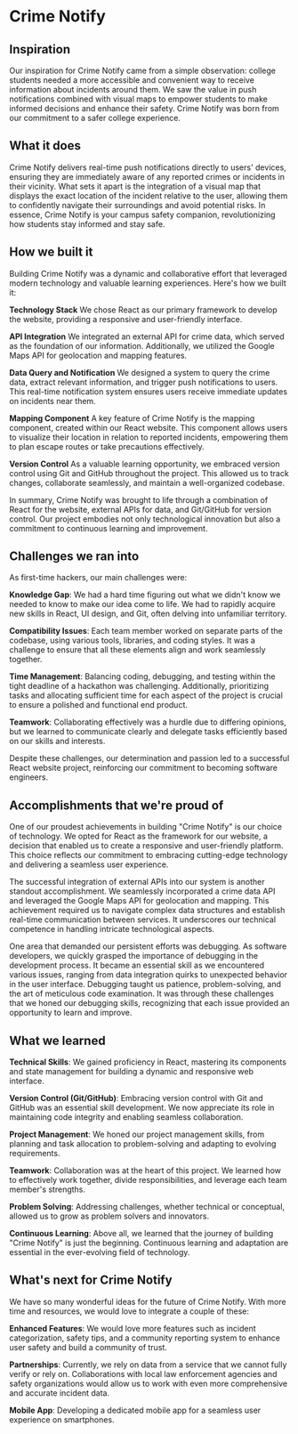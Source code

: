 # Crime Notify

## Inspiration
Our inspiration for Crime Notify came from a simple observation: college students needed a more accessible and convenient way to receive information about incidents around them. We saw the value in push notifications combined with visual maps to empower students to make informed decisions and enhance their safety. Crime Notify was born from our commitment to a safer college experience.

## What it does
Crime Notify delivers real-time push notifications directly to users' devices, ensuring they are immediately aware of any reported crimes or incidents in their vicinity. What sets it apart is the integration of a visual map that displays the exact location of the incident relative to the user, allowing them to confidently navigate their surroundings and avoid potential risks. In essence, Crime Notify is your campus safety companion, revolutionizing how students stay informed and stay safe.

## How we built it
Building Crime Notify was a dynamic and collaborative effort that leveraged modern technology and valuable learning experiences. Here's how we built it:

**Technology Stack**
We chose React as our primary framework to develop the website, providing a responsive and user-friendly interface.

**API Integration**
We integrated an external API for crime data, which served as the foundation of our information. Additionally, we utilized the Google Maps API for geolocation and mapping features.

**Data Query and Notification**
We designed a system to query the crime data, extract relevant information, and trigger push notifications to users. This real-time notification system ensures users receive immediate updates on incidents near them.

**Mapping Component**
A key feature of Crime Notify is the mapping component, created within our React website. This component allows users to visualize their location in relation to reported incidents, empowering them to plan escape routes or take precautions effectively.

**Version Control**
As a valuable learning opportunity, we embraced version control using Git and GitHub throughout the project. This allowed us to track changes, collaborate seamlessly, and maintain a well-organized codebase.

In summary, Crime Notify was brought to life through a combination of React for the website, external APIs for data, and Git/GitHub for version control. Our project embodies not only technological innovation but also a commitment to continuous learning and improvement.

## Challenges we ran into
As first-time hackers, our main challenges were:

**Knowledge Gap**: We had a hard time figuring out what we didn't know we needed to know to make our idea come to life. We had to rapidly acquire new skills in React, UI design, and Git, often delving into unfamiliar territory.

**Compatibility Issues**: Each team member worked on separate parts of the codebase, using various tools, libraries, and coding styles. It was a challenge to ensure that all these elements align and work seamlessly together.

**Time Management**: Balancing coding, debugging, and testing within the tight deadline of a hackathon was challenging. Additionally, prioritizing tasks and allocating sufficient time for each aspect of the project is crucial to ensure a polished and functional end product.

**Teamwork**: Collaborating effectively was a hurdle due to differing opinions, but we learned to communicate clearly and delegate tasks efficiently based on our skills and interests.

Despite these challenges, our determination and passion led to a successful React website project, reinforcing our commitment to becoming software engineers.

## Accomplishments that we're proud of
One of our proudest achievements in building "Crime Notify" is our choice of technology. We opted for React as the framework for our website, a decision that enabled us to create a responsive and user-friendly platform. This choice reflects our commitment to embracing cutting-edge technology and delivering a seamless user experience.

The successful integration of external APIs into our system is another standout accomplishment. We seamlessly incorporated a crime data API and leveraged the Google Maps API for geolocation and mapping. This achievement required us to navigate complex data structures and establish real-time communication between services. It underscores our technical competence in handling intricate technological aspects.

One area that demanded our persistent efforts was debugging. As software developers, we quickly grasped the importance of debugging in the development process. It became an essential skill as we encountered various issues, ranging from data integration quirks to unexpected behavior in the user interface. Debugging taught us patience, problem-solving, and the art of meticulous code examination. It was through these challenges that we honed our debugging skills, recognizing that each issue provided an opportunity to learn and improve.

## What we learned
**Technical Skills**: We gained proficiency in React, mastering its components and state management for building a dynamic and responsive web interface.

**Version Control (Git/GitHub)**: Embracing version control with Git and GitHub was an essential skill development. We now appreciate its role in maintaining code integrity and enabling seamless collaboration.

**Project Management**: We honed our project management skills, from planning and task allocation to problem-solving and adapting to evolving requirements.

**Teamwork**: Collaboration was at the heart of this project. We learned how to effectively work together, divide responsibilities, and leverage each team member's strengths.

**Problem Solving**: Addressing challenges, whether technical or conceptual, allowed us to grow as problem solvers and innovators.

**Continuous Learning**: Above all, we learned that the journey of building "Crime Notify" is just the beginning. Continuous learning and adaptation are essential in the ever-evolving field of technology.

## What's next for Crime Notify
We have so many wonderful ideas for the future of Crime Notify. With more time and resources, we would love to integrate a couple of these:

**Enhanced Features**: We would love more features such as incident categorization, safety tips, and a community reporting system to enhance user safety and build a community of trust.

**Partnerships**: Currently, we rely on data from a service that we cannot fully verify or rely on. Collaborations with local law enforcement agencies and safety organizations would allow us to work with even more comprehensive and accurate incident data.

**Mobile App**: Developing a dedicated mobile app for a seamless user experience on smartphones.
